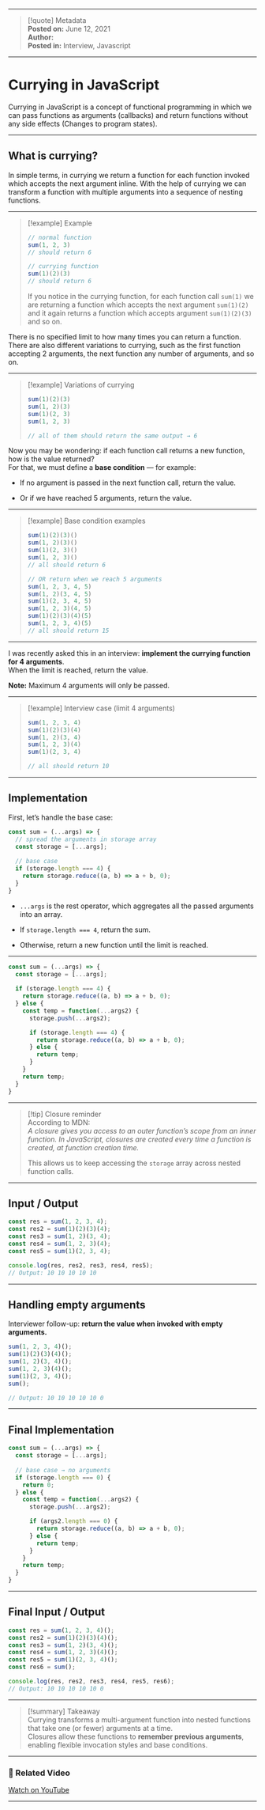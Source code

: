 
---

> [!quote] Metadata  
> **Posted on:** June 12, 2021  
> **Author:**  
> **Posted in:** Interview, Javascript

---

# Currying in JavaScript

Currying in JavaScript is a concept of functional programming in which we can pass functions as arguments (callbacks) and return functions without any side effects (Changes to program states).

---

## What is currying?

In simple terms, in currying we return a function for each function invoked which accepts the next argument inline. With the help of currying we can transform a function with multiple arguments into a sequence of nesting functions.

---

> [!example] Example
> 
> ```javascript
> // normal function
> sum(1, 2, 3)
> // should return 6
> 
> // currying function
> sum(1)(2)(3)
> // should return 6
> ```
> 
> If you notice in the currying function, for each function call `sum(1)` we are returning a function which accepts the next argument `sum(1)(2)` and it again returns a function which accepts argument `sum(1)(2)(3)` and so on.

There is no specified limit to how many times you can return a function.  
There are also different variations to currying, such as the first function accepting 2 arguments, the next function any number of arguments, and so on.

---

> [!example] Variations of currying
> 
> ```javascript
> sum(1)(2)(3)
> sum(1, 2)(3)
> sum(1)(2, 3)
> sum(1, 2, 3)
> 
> // all of them should return the same output → 6
> ```

Now you may be wondering: if each function call returns a new function, how is the value returned?  
For that, we must define a **base condition** — for example:

- If no argument is passed in the next function call, return the value.
    
- Or if we have reached 5 arguments, return the value.
    

---

> [!example] Base condition examples
> 
> ```javascript
> sum(1)(2)(3)()
> sum(1, 2)(3)()
> sum(1)(2, 3)()
> sum(1, 2, 3)()
> // all should return 6
> 
> // OR return when we reach 5 arguments
> sum(1, 2, 3, 4, 5)
> sum(1, 2)(3, 4, 5)
> sum(1)(2, 3, 4, 5)
> sum(1, 2, 3)(4, 5)
> sum(1)(2)(3)(4)(5)
> sum(1, 2, 3, 4)(5)
> // all should return 15
> ```

---

I was recently asked this in an interview: **implement the currying function for 4 arguments**.  
When the limit is reached, return the value.

**Note:** Maximum 4 arguments will only be passed.

---

> [!example] Interview case (limit 4 arguments)
> 
> ```javascript
> sum(1, 2, 3, 4)
> sum(1)(2)(3)(4)
> sum(1, 2)(3, 4)
> sum(1, 2, 3)(4)
> sum(1)(2, 3, 4)
> 
> // all should return 10
> ```

---

## Implementation

First, let’s handle the base case:

```javascript
const sum = (...args) => {
  // spread the arguments in storage array
  const storage = [...args];
  
  // base case
  if (storage.length === 4) {
    return storage.reduce((a, b) => a + b, 0);
  }
}
```

- `...args` is the rest operator, which aggregates all the passed arguments into an array.
    
- If `storage.length === 4`, return the sum.
    
- Otherwise, return a new function until the limit is reached.
    

---

```javascript
const sum = (...args) => {
  const storage = [...args];
  
  if (storage.length === 4) {
    return storage.reduce((a, b) => a + b, 0);
  } else {
    const temp = function(...args2) {
      storage.push(...args2);

      if (storage.length === 4) {
        return storage.reduce((a, b) => a + b, 0);
      } else {
        return temp;
      }
    }
    return temp;
  }
}
```

---

> [!tip] Closure reminder  
> According to MDN:  
> _A closure gives you access to an outer function’s scope from an inner function. In JavaScript, closures are created every time a function is created, at function creation time._
> 
> This allows us to keep accessing the `storage` array across nested function calls.

---

## Input / Output

```javascript
const res = sum(1, 2, 3, 4);
const res2 = sum(1)(2)(3)(4);
const res3 = sum(1, 2)(3, 4);
const res4 = sum(1, 2, 3)(4);
const res5 = sum(1)(2, 3, 4);

console.log(res, res2, res3, res4, res5);
// Output: 10 10 10 10 10
```

---

## Handling empty arguments

Interviewer follow-up: **return the value when invoked with empty arguments.**

```javascript
sum(1, 2, 3, 4)();
sum(1)(2)(3)(4)();
sum(1, 2)(3, 4)();
sum(1, 2, 3)(4)();
sum(1)(2, 3, 4)();
sum();

// Output: 10 10 10 10 10 0
```

---

## Final Implementation

```javascript
const sum = (...args) => {
  const storage = [...args];
  
  // base case → no arguments
  if (storage.length === 0) {
    return 0;
  } else {
    const temp = function(...args2) {
      storage.push(...args2);

      if (args2.length === 0) {
        return storage.reduce((a, b) => a + b, 0);
      } else {
        return temp;
      }
    }
    return temp;
  }
}
```

---

## Final Input / Output

```javascript
const res = sum(1, 2, 3, 4)();
const res2 = sum(1)(2)(3)(4)();
const res3 = sum(1, 2)(3, 4)();
const res4 = sum(1, 2, 3)(4)();
const res5 = sum(1)(2, 3, 4)();
const res6 = sum();

console.log(res, res2, res3, res4, res5, res6);
// Output: 10 10 10 10 10 0
```

---

> [!summary] Takeaway  
> Currying transforms a multi-argument function into nested functions that take one (or fewer) arguments at a time.  
> Closures allow these functions to **remember previous arguments**, enabling flexible invocation styles and base conditions.

---

### 🎥 Related Video

[Watch on YouTube](https://youtu.be/7me5z_QNN1M)

---
